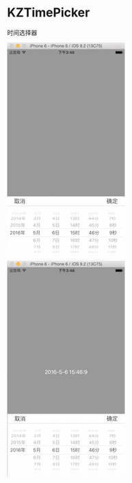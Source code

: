 # KZTimePicker
时间选择器  

![github](https://github.com/GhostKZShdow/SaveImages/blob/master/KTimePicker-1.png)![github](https://github.com/GhostKZShdow/SaveImages/blob/master/KTimePicker-2.png)

